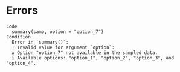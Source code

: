 # Errors

    Code
      summary(samp, option = "option_7")
    Condition
      Error in `summary()`:
      ! Invalid value for argument `option`:
      x Option "option_7" not available in the sampled data.
      i Available options: "option_1", "option_2", "option_3", and "option_4".

